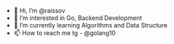 - 👋 Hi, I’m @raissov
- 👀 I’m interested in Go, Backend Development
- 🌱 I’m currently learning Algorithms and Data Structure
- 📫 How to reach me tg - @golang10

<!---
raissov/raissov is a ✨ special ✨ repository because its `README.md` (this file) appears on your GitHub profile.
You can click the Preview link to take a look at your changes.
--->
